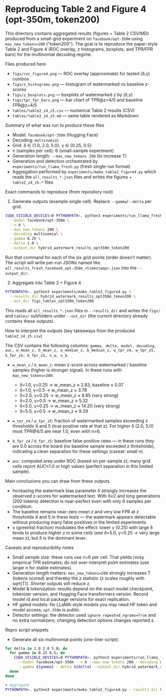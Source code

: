 # Reproducing Table 2 and Figure 4 (opt-350m, token200)

This directory contains aggregated results (figures + Table 2 CSV/MD) produced from a small-grid experiment on `facebook/opt-350m` using `max_new_tokens=200` ("token200"). The goal is to reproduce the paper-style Table 2 and Figure 4 (ROC overlay, z histograms, boxplots, and TPR/FPR bars) for the multinomial decoding regime.

Files produced here
- `figs/roc_figure4.png` — ROC overlay (approximate) for tested (δ,γ) combos
- `figs/z_histograms.png` — histogram of watermarked vs baseline z-scores
- `figs/z_boxplots.png` — boxplots of watermarked z by (δ,γ)
- `figs/tpr_fpr_bars.png` — bar chart of TPR@z=4/5 and baseline FPR@z=4/5
- `tables/table2_z4_z5.csv` — numerical Table 2 results (CSV)
- `tables/table2_z4_z5.md` — same table rendered as Markdown

Summary of what was run to produce these files
- Model: `facebook/opt-350m` (Hugging Face)
- Decoding: `multinomial`
- Grid: δ ∈ {1.0, 2.0, 5.0}, γ ∈ {0.25, 0.5}
- n (samples per cell): 6 (small-sample experiment)
- Generation length: `--max_new_tokens 200` (to increase T)
- Generation and detection orchestrated by `experiments/run_llama_fresh.py` (fresh single-run format)
- Aggregation performed by `experiments/make_table2_figure4.py` which reads the `all_results_*.json` files and writes the figures + `table2_z4_z5.*` files

Exact commands to reproduce (from repository root)

1) Generate outputs (example single cell). Replace `--gamma`/`--delta` per grid.

```bash
CUDA_VISIBLE_DEVICES=0 PYTHONPATH=. python3 experiments/run_llama_fresh.py \
  --model facebook/opt-350m \
  --n 6 \
  --max_new_tokens 200 \
  --decoding multinomial \
  --gamma 0.25 \
  --delta 1.0 \
  --output_dir hybrid_watermark_results_opt350m_token200
```

Run that command for each of the six grid points (order doesn't matter). The script will write per-run JSONs named like `all_results_fresh_facebook_opt-350m_<timestamp>.json` into the `--output_dir`.

2) Aggregate into Table 2 + Figure 4

```bash
PYTHONPATH=. python3 experiments/make_table2_figure4.py \
  --results_dir hybrid_watermark_results_opt350m_token200 \
  --out_dir figs_tables_opt350m_token200
```

This reads all `all_results_*.json` files in `--results_dir` and writes the `figs/` and `tables/` subfolders under `--out_dir` (the current directory already contains these outputs).

How to interpret the outputs (key takeaways from the produced `table2_z4_z5.csv`)

The CSV contains the following columns: `gamma, delta, model, decoding, auc, w_mean_z, b_mean_z, w_median_z, b_median_z, w_tpr_z4, w_tpr_z5, b_fpr_z4, b_fpr_z5, n_w, n_b`.

- `w_mean_z` / `b_mean_z`: mean z-score across watermarked / baseline samples (higher is stronger signal). In these runs with `max_new_tokens=200`:
  - δ=1.0, γ=0.25 → w_mean_z ≈ 2.83, baseline ≈ 0.07
  - δ=1.0, γ=0.5  → w_mean_z ≈ 3.78
  - δ=2.0, γ=0.25 → w_mean_z ≈ 8.85 (very strong)
  - δ=2.0, γ=0.5  → w_mean_z ≈ 5.32
  - δ=5.0, γ=0.25 → w_mean_z ≈ 14.20 (very strong)
  - δ=5.0, γ=0.5  → w_mean_z ≈ 9.29

- `w_tpr_z4` / `w_tpr_z5`: fraction of watermarked samples exceeding z thresholds 4 and 5 (true positive rate at that z). For higher δ (2.0, 5.0) most TPR@4/5 are near 1.0, even with n=6.

- `b_fpr_z4` / `b_fpr_z5`: baseline false positive rates — in these runs they are 0.0 across the board (no baseline sample exceeded z thresholds), indicating a clean separation for these settings (caveat: small n).

- `auc`: computed area under ROC (based on per-sample z); many grid cells report AUC≈1.0 or high values (perfect separation in this limited sample).

Main conclusions you can draw from these outputs
- Increasing the watermark bias parameter δ strongly increases the observed z-scores for watermarked text. With δ≥2 and long generations (200 tokens) detection is near-perfect even with only 6 samples per condition.
- The baseline remains near-zero mean z and very low FPR at z thresholds 4 and 5 in these tests — the watermark appears detectable without producing many false positives in the limited experiments.
- γ (greenlist fraction) modulates the effect: lower γ (0.25) with large δ tends to produce higher z in some cells (see δ=5.0, γ=0.25 → very large mean z), but δ is the dominant lever.

Caveats and reproducibility notes
- Small sample size: these runs use n=6 per cell. That yields noisy empirical TPR estimates; do not over-interpret point estimates (use larger n for stable estimates).
- Generation length matters: `max_new_tokens=200` strongly increases T (tokens scored) and thereby the z statistic (z scales roughly with sqrt(T)). Shorter outputs will reduce z.
- Model & tokenization: results depend on the exact model checkpoint, tokenizer version, and Hugging Face transformers version. Record model id and local package versions for exact replication.
- HF gated models: for LLaMA-style models you may need HF token and model access; `opt-350m` is public.
- Detector settings: the detector used `ignore_repeated_ngrams=True` and no extra normalizers; changing detection options changes reported z.

Repro script snippets
- Generate all six multinomial points (one-liner script):

```bash
for delta in 1.0 2.0 5.0; do
  for gamma in 0.25 0.5; do
    CUDA_VISIBLE_DEVICES=0 PYTHONPATH=. python3 experiments/run_llama_fresh.py \
      --model facebook/opt-350m --n 6 --max_new_tokens 200 --decoding multinomial \
      --gamma ${gamma} --delta ${delta} --output_dir hybrid_watermark_results_opt350m_token200
  done
done

# Aggregate
PYTHONPATH=. python3 experiments/make_table2_figure4.py --results_dir hybrid_watermark_results_opt350m_token200 --out_dir figs_tables_opt350m_token200
```


